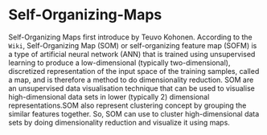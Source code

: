 # Self-Organizing-Maps

Self-Organizing Maps first introduce by Teuvo Kohonen. According to the `Wiki`, Self-Organizing Map (SOM) or self-organizing feature map (SOFM) is a type of artificial neural network (ANN) that is trained using unsupervised learning to produce a low-dimensional (typically two-dimensional), discretized representation of the input space of the training samples, called a map, and is therefore a method to do dimensionality reduction. SOM are an unsupervised data visualisation technique that can be used to visualise high-dimensional data sets in lower (typically 2) dimensional representations.SOM also represent clustering concept by grouping the similar features together. So, SOM can use to cluster high-dimensional data sets by doing dimensionality reduction and visualize it using maps.
